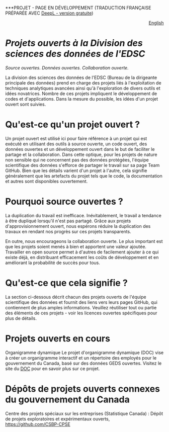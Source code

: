 ***PROJET - PAGE EN DÉVELOPPEMENT (TRADUCTION FRANÇAISE PRÉPARÉE AVEC [DeepL - version gratuite](https://www.deepl.com/translator))

<div style="text-align: right;">
    <a href="https://dsd-esdc-edsc.github.io/">English</a>
</div>

# _Projets ouverts à la Division des sciences des données de l'EDSC_
_Source ouvertes. Données ouvertes. Collaboration ouverte._

La division des sciences des données de l'EDSC (Bureau de la dirigeante principale des données) prend en charge des projets liés à l'exploitation de techniques analytiques avancées ainsi qu'à l'exploration de divers outils et idées novatrices. Nombre de ces projets impliquent le développement de codes et d'applications. Dans la mesure du possible, les idées d'un projet ouvert sont suivies.

# Qu'est-ce qu'un projet ouvert ?

Un projet ouvert est utilisé ici pour faire référence à un projet qui est exécuté en utilisant des outils à source ouverte, un code ouvert, des données ouvertes et un développement ouvert dans le but de faciliter le partage et la collaboration. Dans cette optique, pour les projets de nature non sensible qui ne concernent pas des données protégées, l'équipe scientifique des données s'efforce de partager le travail sur sa page Team GitHub. Bien que les détails varient d'un projet à l'autre, cela signifie généralement que les artefacts du projet tels que le code, la documentation et autres sont disponibles ouvertement.

# Pourquoi source ouvertes ?

La duplication du travail est inefficace. Inévitablement, le travail a tendance à être dupliqué lorsqu'il n'est pas partagé. Grâce aux projets d'approvisionnement ouvert, nous espérons réduire la duplication des travaux en rendant nos progrès sur ces projets transparents.

En outre, nous encourageons la collaboration ouverte. Le plus important est que les projets soient menés à bien et apportent une valeur ajoutée. Travailler en open source permet à d'autres de facilement ajouter à ce qui existe déjà, en distribuant efficacement les coûts de développement et en améliorant la probabilité de succès pour tous.

# Qu'est-ce que cela signifie ?

La section ci-dessous décrit chacun des projets ouverts de l'équipe scientifique des données et fournit des liens vers leurs pages GitHub, qui contiennent de plus amples informations. Veuillez réutiliser tout ou partie des éléments de ces projets - voir les licences ouvertes spécifiques pour plus de détails.

# Projets ouverts en cours

Organigramme dynamique
Le projet d'organigramme dynamique (DOC) vise à créer un organigramme interactif et un répertoire des employés pour le gouvernement du Canada, basé sur des données GEDS ouvertes. Visitez le site du [DOC](https://github.com/DSD-ESDC-EDSC/dynamic-org-chart/blob/master/README.fr.md) pour en savoir plus sur ce projet.

# Dépôts de projets ouverts connexes du gouvernement du Canada

Centre des projets spéciaux sur les entreprises (Statistique Canada) : Dépôt de projets exploratoires et expérimentaux ouverts, https://github.com/CSBP-CPSE
